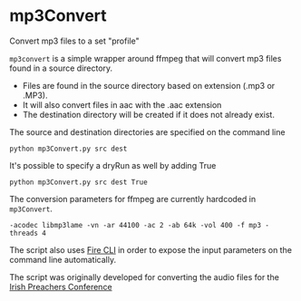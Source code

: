 # mp3Convert
Convert mp3 files to a set "profile"

`mp3convert` is a simple wrapper around ffmpeg that will convert mp3 files found in a source directory.

* Files are found in the source directory based on extension (.mp3 or .MP3).
* It will also convert files in aac with the .aac extension
* The destination directory will be created if it does not already exist.

The source and destination directories are specified on the command line
```
python mp3Convert.py src dest
```
It's possible to specify a dryRun as well by adding True
```
python mp3Convert.py src dest True
```
The conversion parameters for ffmpeg are currently hardcoded in `mp3Convert`.

```
-acodec libmp3lame -vn -ar 44100 -ac 2 -ab 64k -vol 400 -f mp3 -threads 4
```
The script also uses [Fire CLI](https://github.com/google/python-fire) in order
to expose the input parameters on the command line automatically.

The script was originally developed for converting the audio files for the [Irish Preachers Conference](http://www.irishpreachers.org) 
